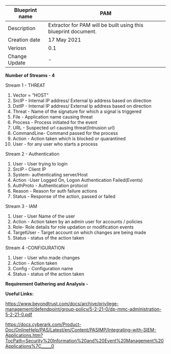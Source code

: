 | Blueprint name          | PAM                                                            |
| ----------------------- | -------------------------------------------------------------- |
| Description             | Extractor for PAM will be built using this blueprint document. |
| Creation date | 17 May 2021                                                    |
| Veriosn                 | 0.1                                                            |
| Change Update           |  -                                                             |

**Number of Streams - 4**

Stream 1 - THREAT

1. Vector = “HOST"
2. SrcIP - Internal IP address/ External Ip address based on direction
3. DstIP - Internal IP address/ External Ip address based on direction
4. Threat - Name of the signature for which a signal is triggered
5. File - Application name causing threat
6. Process - Process initiated for the event
7. URL - Suspected url causing threat(Intrusion url)
8. CommandLine- Command passed for the process
9. Action - Action taken which is blocked or quarantined
10. User - for any user who starts a process

Stream 2 - Authentication 

1. User - User trying to login
2. SrcIP - Client IP
3. System- authenticating server/Host
4. Action -User Logged On, Logon Authentication Failed(Events)
5. AuthProto - Authentication protocol
6. Reason - Reason for auth failure actions
7. Status - Response of the action, passed or failed

Stream 3 - IAM

1. User - User Name of the user
2. Action - Action taken by an admin user for accounts / policies
3. Role- Role details for role updation or modification events
4. TargetUser - Target account on which changes are being made
5. Status - status of the action taken

Stream 4 -CONFIGURATION

1. User - User who made changes
2. Action - Action taken
3. Config - Configuration name
4. Status - status of the action taken

**Requirement Gathering and Analysis -**

**Useful Links:**

https://www.beyondtrust.com/docs/archive/privilege-management/defendpoint/group-policy/5-2-21-0/dp-mmc-administration-5-2-21-0.pdf 

https://docs.cyberark.com/Product-Doc/OnlineHelp/PAS/Latest/en/Content/PASIMP/Integrating-with-SIEM-Applications.htm?TocPath=Security%20Information%20and%20Event%20Management%20Applications%7C_____0 
